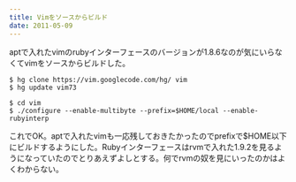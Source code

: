 ```yaml
---
title: Vimをソースからビルド
date: 2011-05-09
---
```

aptで入れたvimのrubyインターフェースのバージョンが1.8.6なのが気にいらなくてvimをソースからビルドした。

<pre><code>$ hg clone https://vim.googlecode.com/hg/ vim
$ hg update vim73

$ cd vim
$ ./configure --enable-multibyte --prefix=$HOME/local --enable-rubyinterp</code></pre>

これでOK。aptで入れたvimも一応残しておきたかったのでprefixで$HOME以下にビルドするようにした。Rubyインターフェースはrvmで入れた1.9.2を見るようになっていたのでとりあえずよしとする。何でrvmの奴を見にいったのかはよくわからない。